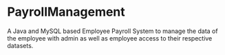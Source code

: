 # PayrollManagement
A Java and MySQL based Employee Payroll System to manage the data of the employee with admin as well as employee access to their respective datasets.
